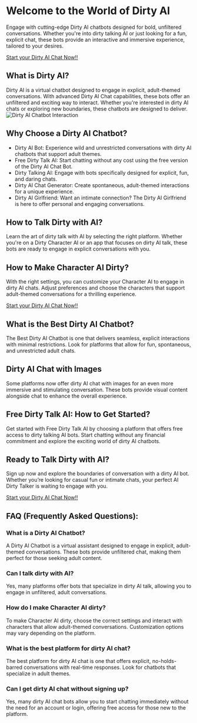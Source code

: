 <h1>Welcome to the World of Dirty AI</h1>

Engage with cutting-edge Dirty AI chatbots designed for bold, unfiltered conversations. Whether you're into dirty talking AI or just looking for a fun, explicit chat, these bots provide an interactive and immersive experience, tailored to your desires.

<a href="https://golove.ai/dirty-ai">Start your Dirty AI Chat Now!!</a>

<h2>What is Dirty AI?</h2>
Dirty AI is a virtual chatbot designed to engage in explicit, adult-themed conversations. With advanced Dirty AI Chat capabilities, these bots offer an unfiltered and exciting way to interact. Whether you're interested in dirty AI chats or exploring new boundaries, these chatbots are designed to deliver.

<img src="https://cloth-off.ai/wp-content/uploads/2025/02/photo_2025-02-04_19-39-21.jpg" alt="Dirty AI Chatbot Interaction">

<h2>Why Choose a Dirty AI Chatbot?</h2>

<ul>
    <li>Dirty AI Bot: Experience wild and unrestricted conversations with dirty AI chatbots that support adult themes.</li>
    <li>Free Dirty Talk AI: Start chatting without any cost using the free version of the Dirty AI Chat Bot.</li>
    <li>Dirty Talking AI: Engage with bots specifically designed for explicit, fun, and daring chats.</li>
    <li>Dirty AI Chat Generator: Create spontaneous, adult-themed interactions for a unique experience.</li>
    <li>Dirty AI Girlfriend: Want an intimate connection? The Dirty AI Girlfriend is here to offer personal and engaging conversations.</li>
</ul>

<h2>How to Talk Dirty with AI?</h2>

Learn the art of dirty talk with AI by selecting the right platform. Whether you're on a Dirty Character AI or an app that focuses on dirty AI talk, these bots are ready to engage in explicit conversations with you.

<h2>How to Make Character AI Dirty?</h2>

With the right settings, you can customize your Character AI to engage in dirty AI chats. Adjust preferences and choose the characters that support adult-themed conversations for a thrilling experience.

<a href="https://golove.ai/dirty-ai">Start your Dirty AI Chat Now!!</a>

<h2>What is the Best Dirty AI Chatbot?</h2>

The Best Dirty AI Chatbot is one that delivers seamless, explicit interactions with minimal restrictions. Look for platforms that allow for fun, spontaneous, and unrestricted adult chats.

<h2>Dirty AI Chat with Images</h2>

Some platforms now offer dirty AI chat with images for an even more immersive and stimulating conversation. These bots provide visual content alongside chat to enhance the overall experience.

<h2>Free Dirty Talk AI: How to Get Started?</h2>

Get started with Free Dirty Talk AI by choosing a platform that offers free access to dirty talking AI bots. Start chatting without any financial commitment and explore the exciting world of dirty AI chatbots.

<h2>Ready to Talk Dirty with AI?</h2>

Sign up now and explore the boundaries of conversation with a dirty AI bot. Whether you’re looking for casual fun or intimate chats, your perfect AI Dirty Talker is waiting to engage with you.

<a href="https://golove.ai/dirty-ai">Start your Dirty AI Chat Now!!</a>

<h2>FAQ (Frequently Asked Questions):</h2>

<h3>What is a Dirty AI Chatbot?</h3>
<p>A Dirty AI Chatbot is a virtual assistant designed to engage in explicit, adult-themed conversations. These bots provide unfiltered chat, making them perfect for those seeking adult content.</p>

<h3>Can I talk dirty with AI?</h3>
<p>Yes, many platforms offer bots that specialize in dirty AI talk, allowing you to engage in unfiltered, adult conversations.</p>

<h3>How do I make Character AI dirty?</h3>
<p>To make Character AI dirty, choose the correct settings and interact with characters that allow adult-themed conversations. Customization options may vary depending on the platform.</p>

<h3>What is the best platform for dirty AI chat?</h3>
<p>The best platform for dirty AI chat is one that offers explicit, no-holds-barred conversations with real-time responses. Look for chatbots that specialize in adult themes.</p>

<h3>Can I get dirty AI chat without signing up?</h3>
<p>Yes, many dirty AI chat bots allow you to start chatting immediately without the need for an account or login, offering free access for those new to the platform.</p>



